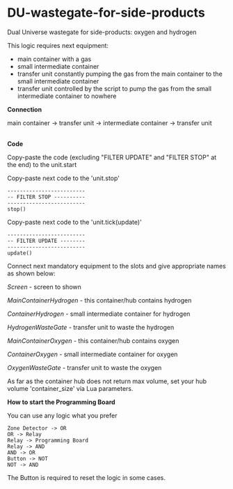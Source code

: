 # DU-wastegate-for-side-products
Dual Universe wastegate for side-products: oxygen and hydrogen

This logic requires next equipment:
- main container with a gas
- small intermediate container
- transfer unit constantly pumping the gas from the main container to the small intermediate container
- transfer unit controlled by the script to pump the gas from the small intermediate container to nowhere

**Connection**

main container -> transfer unit -> intermediate container -> transfer unit
<br><br>

**Code**

Copy-paste the code (excluding "FILTER UPDATE" and "FILTER STOP" at the end) to the unit.start


Copy-paste next code to the 'unit.stop'

```
-------------------------
-- FILTER STOP ----------
-------------------------
stop()
```

Copy-paste next code to the 'unit.tick(update)'
```
-------------------------
-- FILTER UPDATE --------
-------------------------
update()
```

Connect next mandatory equipment to the slots and give appropriate names as shown below:

*Screen* - screen to shown

*MainContainerHydrogen* - this container/hub contains hydrogen

*ContainerHydrogen* - small intermediate container for hydrogen

*HydrogenWasteGate* - transfer unit to waste the hydrogen

*MainContainerOxygen* - this container/hub contains oxygen

*ContainerOxygen* - small intermediate container for oxygen

*OxygenWasteGate* - transfer unit to waste the oxygen

As far as the container hub does not return max volume, set your hub volume 'container_size' via Lua parameters.

**How to start the Programming Board**

You can use any logic what you prefer

```
Zone Detector -> OR
OR -> Relay
Relay -> Programming Board
Relay -> AND
AND -> OR
Button -> NOT
NOT -> AND
```

The Button is required to reset the logic in some cases.
